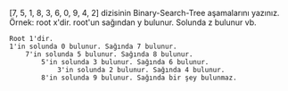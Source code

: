 [7, 5, 1, 8, 3, 6, 0, 9, 4, 2] dizisinin Binary-Search-Tree aşamalarını yazınız.
Örnek: root x'dir. root'un sağından y bulunur. Solunda z bulunur vb.

    Root 1'dir. 
    1'in solunda 0 bulunur. Sağında 7 bulunur. 
        7'in solunda 5 bulunur. Sağında 8 bulunur. 
            5'in solunda 3 bulunur. Sağında 6 bulunur. 
                3'in solunda 2 bulunur. Sağında 4 bulunur. 
            8'in solunda 9 bulunur. Sağında bir şey bulunmaz. 